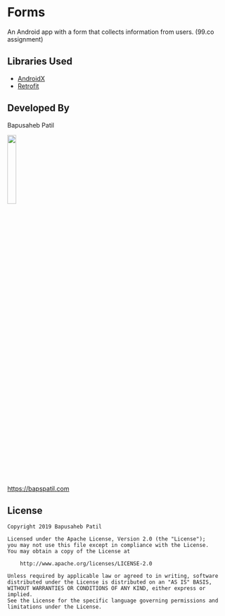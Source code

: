 
# Forms

An Android app with a form that collects information from users. (99.co assignment)

## Libraries Used

* [AndroidX](https://developer.android.com/jetpack/androidx/)
* [Retrofit](https://square.github.io/retrofit/)

## Developed By

Bapusaheb Patil

<img src="https://github.com/bapspatil.png" width="20%">

<https://bapspatil.com>

## License

    Copyright 2019 Bapusaheb Patil

    Licensed under the Apache License, Version 2.0 (the "License");
    you may not use this file except in compliance with the License.
    You may obtain a copy of the License at

        http://www.apache.org/licenses/LICENSE-2.0

    Unless required by applicable law or agreed to in writing, software
    distributed under the License is distributed on an "AS IS" BASIS,
    WITHOUT WARRANTIES OR CONDITIONS OF ANY KIND, either express or implied.
    See the License for the specific language governing permissions and
    limitations under the License.